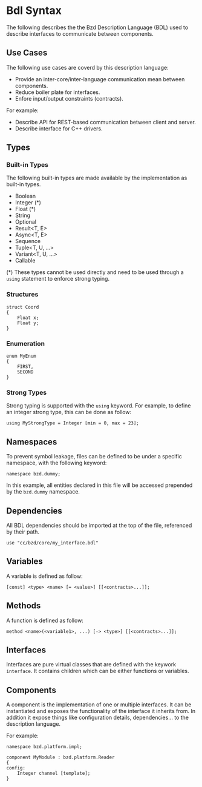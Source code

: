 # Bdl Syntax

The following describes the the Bzd Description Language (BDL) used to describe interfaces to communicate between components.

## Use Cases

The following use cases are coverd by this description language:
- Provide an inter-core/inter-language communication mean between components.
- Reduce boiler plate for interfaces.
- Enfore input/output constraints (contracts).

For example:
- Describe API for REST-based communication between client and server.
- Describe interface for C++ drivers.

## Types

### Built-in Types

The following built-in types are made available by the implementation as built-in types.

- Boolean
- Integer (*)
- Float (*)
- String
- Optional<T>
- Result<T, E>
- Async<T, E>
- Sequence<T>
- Tuple<T, U, ...>
- Variant<T, U, ...>
- Callable

(*) These types cannot be used directly and need to be used through a `using` statement to enforce strong typing.

### Structures

```
struct Coord
{
	Float x;
	Float y;
}
```

### Enumeration
```
enum MyEnum
{
	FIRST,
	SECOND
}
```

### Strong Types

Strong typing is supported with the `using` keyword. For example, to define an integer strong type, this can be done as follow:
```
using MyStrongType = Integer [min = 0, max = 23];
```

## Namespaces

To prevent symbol leakage, files can be defined to be under a specific namespace, with the following keyword:
```
namespace bzd.dummy;
```
In this example, all entities declared in this file will be accessed prepended by the `bzd.dummy` namespace.

## Dependencies

All BDL dependencies should be imported at the top of the file, referenced by their path.
```
use "cc/bzd/core/my_interface.bdl"
```

## Variables

A variable is defined as follow:
```
[const] <type> <name> [= <value>] [[<contracts>...]];
```

## Methods

A function is defined as follow:
```
method <name>(<variable1>, ...) [-> <type>] [[<contracts>...]];
```

## Interfaces

Interfaces are pure virtual classes that are defined with the keywork `interface`.
It contains children which can be either functions or variables.

## Components

A component is the implementation of one or multiple interfaces. It can be instantiated and exposes
the functionality of the interface it inherits from.
In addition it expose things like configuration details, dependencies... to the description language.

For example:
```
namespace bzd.platform.impl;

component MyModule : bzd.platform.Reader
{
config:
	Integer channel [template];
}
```
